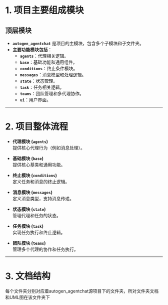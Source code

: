 # **1. 项目主要组成模块**

## **顶层模块**
- **`autogen_agentchat`** 是项目的主模块，包含多个子模块和子文件夹。
- **主要功能模块包括**：
  - **`agents`**：代理相关逻辑。
  - **`base`**：基础功能和通用组件。
  - **`conditions`**：终止条件模块。
  - **`messages`**：消息模型和处理逻辑。
  - **`state`**：状态管理。
  - **`task`**：任务相关逻辑。
  - **`teams`**：团队管理和多代理协作。
  - **`ui`**：用户界面。

---

# **2. 项目整体流程**

- **代理模块 (`agents`)**  
  提供核心代理行为（例如消息处理）。

- **基础模块 (`base`)**  
  提供核心基类和通用功能。

- **终止模块 (`conditions`)**  
  定义任务和消息的终止逻辑。

- **消息模块 (`messages`)**  
  定义消息类型，支持消息传递。

- **状态模块 (`state`)**  
  管理代理和任务的状态。

- **任务模块 (`task`)**  
  实现任务执行和终止逻辑。

- **团队模块 (`teams`)**  
  管理多个代理的协作和任务执行。
---

# **3. 文档结构**
每个文件夹分别对应着autogen_agentchat源项目下的文件夹，所对文件夹文档和UML图在该文件夹下

